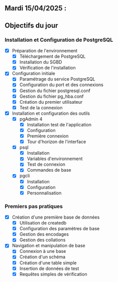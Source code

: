 ## Mardi 15/04/2025 :

## Objectifs du jour

### Installation et Configuration de PostgreSQL

- [x] Préparation de l'environnement
  - [x] Téléchargement de PostgreSQL
  - [x] Installation du SGBD
  - [x] Vérification de l'installation

- [x] Configuration initiale
  - [x] Paramétrage du service PostgreSQL
  - [x] Configuration du port et des connexions
  - [x] Gestion du fichier postgresql.conf
  - [x] Gestion du fichier pg_hba.conf
  - [x] Création du premier utilisateur
  - [x] Test de la connexion

- [x] Installation et configuration des outils
  - [x] pgAdmin 4
    - [x] Installation test de l'application
    - [x] Configuration
    - [x] Première connexion
    - [x] Tour d'horizon de l'interface
  - [x] psql
    - [x] Installation
    - [x] Variables d'environnement
    - [x] Test de connexion
    - [x] Commandes de base
  - [x] pgcli
    - [x] Installation
    - [x] Configuration
    - [x] Personnalisation

### Premiers pas pratiques

- [x] Création d'une première base de données
  - [x] Utilisation de createdb
  - [x] Configuration des paramètres de base
  - [x] Gestion des encodages
  - [x] Gestion des collations

- [x] Navigation et manipulation de base
  - [x] Connexion à une base
  - [x] Création d'un schéma
  - [x] Création d'une table simple
  - [x] Insertion de données de test
  - [x] Requêtes simples de vérification
